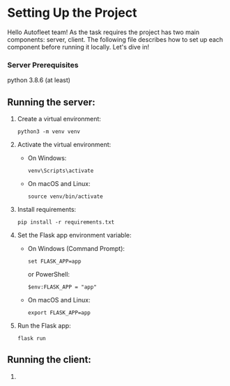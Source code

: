# Setting Up the Project

Hello Autofleet team!
As the task requires the project has two main components: server, client.
The following file describes how to set up each component before running it locally. Let's dive in!

### Server Prerequisites
python 3.8.6 (at least)

## Running the server:
1. Create a virtual environment:
   ```
   python3 -m venv venv
   ```

2. Activate the virtual environment:
   - On Windows:
     ```
     venv\Scripts\activate
     ```
   - On macOS and Linux:
     ```
     source venv/bin/activate
     ```

3. Install requirements:
   ```
   pip install -r requirements.txt
   ```

4. Set the Flask app environment variable:
   - On Windows (Command Prompt):
     ```
     set FLASK_APP=app
     ```
     or PowerShell:
     ```
     $env:FLASK_APP = "app"
     ```
   - On macOS and Linux:
     ```
     export FLASK_APP=app
     ```
     
5. Run the Flask app:
    ```
    flask run
   ```

## Running the client:

1. 
